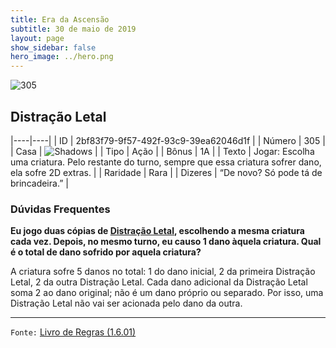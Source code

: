 ```yaml
---
title: Era da Ascensão
subtitle: 30 de maio de 2019
layout: page
show_sidebar: false
hero_image: ../hero.png
---
```


![305](https://cdn.keyforgegame.com/media/card_front/pt/435_305_W54366C8PR7P_pt.png)

## Distração Letal

|----|----|
| ID | 2bf83f79-9f57-492f-93c9-39ea62046d1f |
| Número | 305 |
| Casa | ![Shadows](https://archonarcana.com/images/thumb/e/ee/Shadows.png/22px-Shadows.png "Sombras") |
| Tipo | Ação |
| Bônus | 1A |
| Texto | Jogar: Escolha uma criatura.  Pelo restante do turno, sempre  que essa criatura sofrer dano,  ela sofre 2D extras. |
| Raridade | Rara |
| Dizeres | “De novo? Só pode tá de brincadeira.” |

### Dúvidas Frequentes

**Eu jogo duas cópias de [Distração Letal](/aoa/305), escolhendo a
mesma criatura cada vez. Depois, no mesmo turno, eu causo 1 dano
àquela criatura. Qual é o total de dano sofrido por aquela criatura?**

A criatura sofre 5 danos no total: 1 do dano inicial, 2 da primeira
Distração Letal, 2 da outra Distração Letal. Cada dano adicional da
Distração Letal soma 2 ao dano original; não é um dano próprio ou
separado. Por isso, uma Distração Letal não vai ser acionada pelo dano
da outra.

<hr/>

`Fonte:` [Livro de Regras (1.6.01)](https://drive.google.com/open?id=1YNhLKUC0xfriiMwFYpDu1Go3zPJw6gYo)
